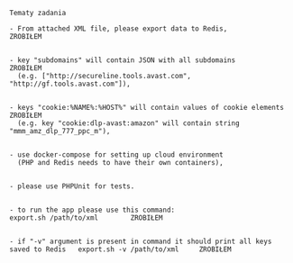 
    Tematy zadania
    
    - From attached XML file, please export data to Redis,                                                           ZROBIŁEM
      
	
    - key "subdomains" will contain JSON with all subdomains                                                         ZROBIŁEM
      (e.g. ["http://secureline.tools.avast.com", "http://gf.tools.avast.com"]),


    - keys "cookie:%NAME%:%HOST%" will contain values of cookie elements                                             ZROBIŁEM
      (e.g. key "cookie:dlp-avast:amazon" will contain string "mmm_amz_dlp_777_ppc_m"),

								
    - use docker-compose for setting up cloud environment
      (PHP and Redis needs to have their own containers),


    - please use PHPUnit for tests.


    - to run the app please use this command:                                          export.sh /path/to/xml        ZROBIŁEM


    - if "-v" argument is present in command it should print all keys saved to Redis   export.sh -v /path/to/xml     ZROBIŁEM
